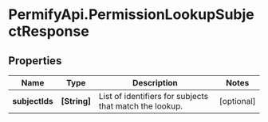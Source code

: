 # PermifyApi.PermissionLookupSubjectResponse

## Properties

Name | Type | Description | Notes
------------ | ------------- | ------------- | -------------
**subjectIds** | **[String]** | List of identifiers for subjects that match the lookup. | [optional] 



